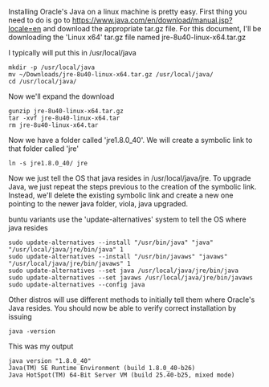 Installing Oracle's Java on a linux machine is pretty easy. First thing you need to do is go to https://www.java.com/en/download/manual.jsp?locale=en and download the appropriate tar.gz file.
For this document, I'll be downloading the 'Linux x64' tar.gz file named jre-8u40-linux-x64.tar.gz

I typically will put this in /usr/local/java
```
mkdir -p /usr/local/java
mv ~/Downloads/jre-8u40-linux-x64.tar.gz /usr/local/java/
cd /usr/local/java/
```

Now we'll expand the download
```
gunzip jre-8u40-linux-x64.tar.gz
tar -xvf jre-8u40-linux-x64.tar
rm jre-8u40-linux-x64.tar
```

Now we have a folder called 'jre1.8.0_40'. We will create a symbolic link to that folder called 'jre'
```
ln -s jre1.8.0_40/ jre
```

Now we just tell the OS that java resides in /usr/local/java/jre. To upgrade Java, we just repeat the steps previous to the creation of the symbolic link. Instead, we'll delete the existing symbolic link and create a new one pointing to the newer java folder, viola, java upgraded.

buntu variants use the 'update-alternatives' system to tell the OS where java resides
```
sudo update-alternatives --install "/usr/bin/java" "java" "/usr/local/java/jre/bin/java" 1
sudo update-alternatives --install "/usr/bin/javaws" "javaws" "/usr/local/java/jre/bin/javaws" 1
sudo update-alternatives --set java /usr/local/java/jre/bin/java
sudo update-alternatives --set javaws /usr/local/java/jre/bin/javaws
sudo update-alternatives --config java
```

Other distros will use different methods to initially tell them where Oracle's Java resides. You should now be able to verify correct installation by issuing
```
java -version
```

This was my output
```
java version "1.8.0_40"
Java(TM) SE Runtime Environment (build 1.8.0_40-b26)
Java HotSpot(TM) 64-Bit Server VM (build 25.40-b25, mixed mode)
```
